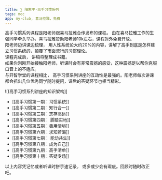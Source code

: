 ```yaml
---
title: ∑ 阳志平-高手习惯系列
tags: moc
app: my-club, 喜马拉雅，免费
---
```


高手习惯系列课程是阳老师跟喜马拉雅合作发布的课程。 由在喜马拉雅工作的生强同学牵头举办，喜马拉雅赞助阳老师10k左右，课程对外免费开放。   
阳老师边讲课边梳理， 用人性系统论大约20%的内容，讲解了高手到底是怎样建立习惯系统的，颠覆了市面流行的习惯理论。   
课程完成后， 讲稿将整理成书籍。   
如果你刚刚开始接触阳老师，听课时会有非常震撼的感受，这种震撼足以帮你克服口音上的不适应。   
与开智学堂的课程相比， 高手习惯系列讲座的互动性是最强的。阳老师每次讲课都会抓出几位优秀同学随时提问，课后的答疑环节也相当精彩。 

![[高手习惯系列讲座的知识架构]]


- [[高手习惯第一期：习惯系统]]
- [[高手习惯第二期：知行合一]]
- [[高手习惯第三期：志存高远]]
- [[高手习惯第四期： 脚踏实地]]
- [[高手习惯第五期：善用情境]] 
- [[高手习惯第六期：求知若渴]]
- [[高手习惯第七期： 能动共生]]
- [[高手习惯第八期：成为自己]]
- [[高手习惯第九期：高手清单]]
- [[高手习惯第十期：答疑专场]]


以上内容凭记忆或者听课时拼手速记录， 或多或少会有瑕疵。回顾时随时改正吧。 